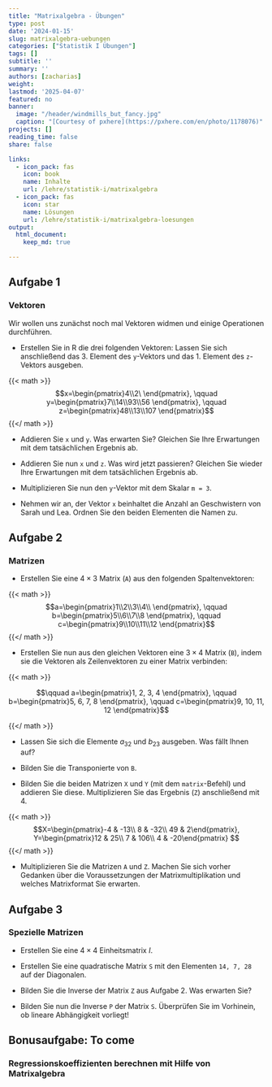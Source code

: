 ```yaml
---
title: "Matrixalgebra - Übungen" 
type: post
date: '2024-01-15' 
slug: matrixalgebra-uebungen
categories: ["Statistik I Übungen"] 
tags: [] 
subtitle: ''
summary: '' 
authors: [zacharias]
weight:
lastmod: '2025-04-07'
featured: no
banner:
  image: "/header/windmills_but_fancy.jpg"
  caption: "[Courtesy of pxhere](https://pxhere.com/en/photo/1178076)"
projects: []
reading_time: false
share: false

links:
  - icon_pack: fas
    icon: book
    name: Inhalte
    url: /lehre/statistik-i/matrixalgebra
  - icon_pack: fas
    icon: star
    name: Lösungen
    url: /lehre/statistik-i/matrixalgebra-loesungen
output:
  html_document:
    keep_md: true

---
```




## Aufgabe 1
### Vektoren
Wir wollen uns zunächst noch mal Vektoren widmen und einige Operationen durchführen.

* Erstellen Sie in R die drei folgenden Vektoren:
Lassen Sie sich anschließend das 3. Element des `y`-Vektors und das 1. Element des `z`-Vektors ausgeben.

{{< math >}}
$$x=\begin{pmatrix}4\\2\ \end{pmatrix}, \qquad y=\begin{pmatrix}7\\14\\93\\56 \end{pmatrix}, \qquad z=\begin{pmatrix}48\\13\\107 \end{pmatrix}$$
{{</ math >}}

* Addieren Sie `x` und `y`. Was erwarten Sie? Gleichen Sie Ihre Erwartungen mit dem tatsächlichen Ergebnis ab.

* Addieren Sie nun `x` und `z`. Was wird jetzt passieren? Gleichen Sie wieder Ihre Erwartungen mit dem tatsächlichen Ergebnis ab.

* Multiplizieren Sie nun den `y`-Vektor mit dem Skalar `m = 3`.

* Nehmen wir an, der Vektor `x` beinhaltet die Anzahl an Geschwistern von Sarah und Lea. 
Ordnen Sie den beiden Elementen die Namen zu.


## Aufgabe 2
### Matrizen


* Erstellen Sie eine $4 \times 3$ Matrix (`A`) aus den folgenden Spaltenvektoren:

{{< math >}}
$$a=\begin{pmatrix}1\\2\\3\\4\\ \end{pmatrix}, \qquad b=\begin{pmatrix}5\\6\\7\\8 \end{pmatrix}, \qquad c=\begin{pmatrix}9\\10\\11\\12 \end{pmatrix}$$
{{</ math >}}

* Erstellen Sie nun aus den gleichen Vektoren eine $3 \times 4$  Matrix (`B`), indem sie die Vektoren als Zeilenvektoren zu einer Matrix verbinden:

{{< math >}}

$$\qquad a=\begin{pmatrix}1, 2, 3, 4 \end{pmatrix},   \qquad b=\begin{pmatrix}5, 6, 7, 8 \end{pmatrix}, \qquad c=\begin{pmatrix}9, 10, 11, 12 \end{pmatrix}$$

{{</ math >}}

* Lassen Sie sich die Elemente $a_{32}$ und $b_{23}$ ausgeben. Was fällt Ihnen auf?

* Bilden Sie die Transponierte von `B`.

* Bilden Sie die beiden Matrizen `X` und `Y` (mit dem `matrix`-Befehl) und addieren Sie diese. Multiplizieren Sie das Ergebnis (`Z`) anschließend mit 4. 

{{< math >}}
$$X=\begin{pmatrix}-4 & -13\\ 8 & -32\\ 49 & 2\end{pmatrix}, Y=\begin{pmatrix}12 & 25\\ 7 & 106\\ 4 & -20\end{pmatrix} $$
{{</ math >}}

* Multiplizieren Sie die Matrizen `A` und `Z`. Machen Sie sich vorher Gedanken über die Voraussetzungen der Matrixmultiplikation und welches Matrixformat Sie erwarten. 

## Aufgabe 3
### Spezielle Matrizen

* Erstellen Sie eine $4 \times 4$ Einheitsmatrix $I$.

* Erstellen Sie eine quadratische Matrix `S` mit den Elementen `14, 7, 28` auf der Diagonalen.

* Bilden Sie die Inverse der Matrix `Z` aus Aufgabe 2. Was erwarten Sie?

* Bilden Sie nun die Inverse `P` der Matrix `S`. Überprüfen Sie im Vorhinein, ob lineare Abhängigkeit vorliegt!

## Bonusaufgabe: To come
### Regressionskoeffizienten berechnen mit Hilfe von Matrixalgebra
